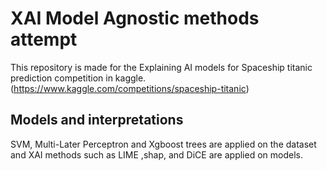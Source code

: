 # XAI Model Agnostic methods attempt
This repository is made for the Explaining AI models for Spaceship titanic prediction competition in kaggle.(https://www.kaggle.com/competitions/spaceship-titanic) 

## Models and interpretations
SVM, Multi-Later Perceptron and Xgboost trees are applied on the dataset and XAI methods such as LIME ,shap, and DiCE are applied on models.  

